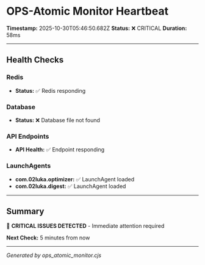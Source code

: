 # OPS-Atomic Monitor Heartbeat

**Timestamp:** 2025-10-30T05:46:50.682Z
**Status:** ❌ CRITICAL
**Duration:** 58ms

---

## Health Checks

### Redis

- **Status:** ✅ Redis responding

### Database

- **Status:** ❌ Database file not found

### API Endpoints

- **API Health:** ✅ Endpoint responding

### LaunchAgents

- **com.02luka.optimizer:** ✅ LaunchAgent loaded
- **com.02luka.digest:** ✅ LaunchAgent loaded

---

## Summary

🔴 **CRITICAL ISSUES DETECTED** - Immediate attention required

**Next Check:** 5 minutes from now

---

*Generated by ops_atomic_monitor.cjs*
